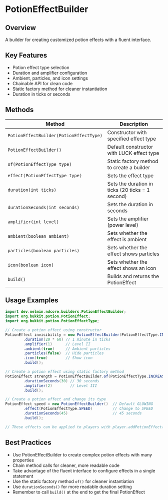 # PotionEffectBuilder

## Overview

A builder for creating customized potion effects with a fluent interface.

## Key Features

- Potion effect type selection
- Duration and amplifier configuration
- Ambient, particles, and icon settings
- Chainable API for clean code
- Static factory method for cleaner instantiation
- Duration in ticks or seconds

## Methods

| Method                                  | Description                                      |
|-----------------------------------------|--------------------------------------------------|
| `PotionEffectBuilder(PotionEffectType)` | Constructor with specified effect type           |
| `PotionEffectBuilder()`                 | Default constructor with LUCK effect type        |
| `of(PotionEffectType type)`             | Static factory method to create a builder        |
| `effect(PotionEffectType type)`         | Sets the effect type                             |
| `duration(int ticks)`                   | Sets the duration in ticks (20 ticks = 1 second) |
| `durationSeconds(int seconds)`          | Sets the duration in seconds                     |
| `amplifier(int level)`                  | Sets the amplifier (power level)                 |
| `ambient(boolean ambient)`              | Sets whether the effect is ambient               |
| `particles(boolean particles)`          | Sets whether the effect shows particles          |
| `icon(boolean icon)`                    | Sets whether the effect shows an icon            |
| `build()`                               | Builds and returns the PotionEffect              |

## Usage Examples

```java
import dev.nelmin.ndcore.builders.PotionEffectBuilder;
import org.bukkit.potion.PotionEffect;
import org.bukkit.potion.PotionEffectType;

// Create a potion effect using constructor
PotionEffect invisibility = new PotionEffectBuilder(PotionEffectType.INVISIBILITY)
        .duration(20 * 60) // 1 minute in ticks
        .amplifier(1)      // Level II
        .ambient(true)     // Ambient particles
        .particles(false)  // Hide particles
        .icon(true)        // Show icon
        .build();

// Create a potion effect using static factory method
PotionEffect strength = PotionEffectBuilder.of(PotionEffectType.INCREASE_DAMAGE)
        .durationSeconds(30) // 30 seconds
        .amplifier(2)        // Level III
        .build();

// Create a potion effect and change its type
PotionEffect speed = new PotionEffectBuilder()  // Default GLOWING
        .effect(PotionEffectType.SPEED)         // Change to SPEED
        .durationSeconds(45)                    // 45 seconds
        .build();

// These effects can be applied to players with player.addPotionEffect(effect)
```

## Best Practices

- Use PotionEffectBuilder to create complex potion effects with many properties
- Chain method calls for cleaner, more readable code
- Take advantage of the fluent interface to configure effects in a single statement
- Use the static factory method `of()` for cleaner instantiation
- Use `durationSeconds()` for more readable duration setting
- Remember to call `build()` at the end to get the final PotionEffect